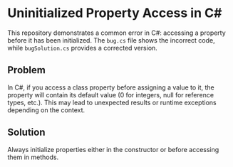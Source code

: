 # Uninitialized Property Access in C#

This repository demonstrates a common error in C#: accessing a property before it has been initialized.  The `bug.cs` file shows the incorrect code, while `bugSolution.cs` provides a corrected version.

## Problem

In C#, if you access a class property before assigning a value to it, the property will contain its default value (0 for integers, null for reference types, etc.). This may lead to unexpected results or runtime exceptions depending on the context. 

## Solution

Always initialize properties either in the constructor or before accessing them in methods.
